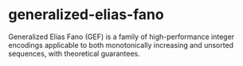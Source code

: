 # generalized-elias-fano
Generalized Elias Fano (GEF) is a family of high-performance integer encodings applicable to both monotonically increasing and unsorted sequences, with theoretical guarantees.
